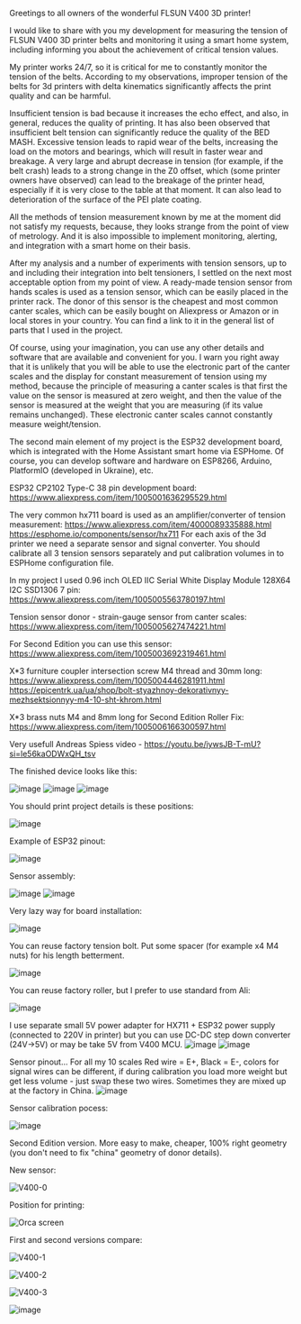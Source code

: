 Greetings to all owners of the wonderful FLSUN V400 3D printer!

I would like to share with you my development for measuring the tension of FLSUN V400 3D printer belts and monitoring it using a smart home system, including informing you about the achievement of critical tension values. 

My printer works 24/7, so it is critical for me to constantly monitor the tension of the belts. According to my observations, improper tension of the belts for 3d printers with delta kinematics significantly affects the print quality and can be harmful. 

Insufficient tension is bad because it increases the echo effect, and also, in general, reduces the quality of printing. 
It has also been observed that insufficient belt tension can significantly reduce the quality of the BED MASH. 
Excessive tension leads to rapid wear of the belts, increasing the load on the motors and bearings, which will result in faster wear and breakage. 
A very large and abrupt decrease in tension (for example, if the belt crash) leads to a strong change in the Z0 offset, which (some printer owners have observed) can lead to the breakage of the printer head, especially if it is very close to the table at that moment. It can also lead to deterioration of the surface of the PEI plate coating. 

All the methods of tension measurement known by me at the moment did not satisfy my requests, because, they looks strange from the point of view of metrology. And it is also impossible to implement monitoring, alerting, and integration with a smart home on their basis. 

After my analysis and a number of experiments with tension sensors, up to and including their integration into belt tensioners, I settled on the next most acceptable option from my point of view. 
A ready-made tension sensor from hands scales is used as a tension sensor, which can be easily placed in the printer rack. The donor of this sensor is the cheapest and most common canter scales, which can be easily bought on Aliexpress or Amazon or in local stores in your country. You can find a link to it in the general list of parts that I used in the project. 

Of course, using your imagination, you can use any other details and software that are available and convenient for you. I warn you right away that it is unlikely that you will be able to use the electronic part of the canter scales and the display for constant measurement of tension using my method, because the principle of measuring a canter scales is that first the value on the sensor is measured at zero weight, and then the value of the sensor is measured at the weight that you are measuring (if its value remains unchanged). These electronic canter scales cannot constantly measure weight/tension. 

The second main element of my project is the ESP32 development board, which is integrated with the Home Assistant smart home via ESPHome. Of course, you can develop software and hardware on ESP8266, Arduino, PlatformIO (developed in Ukraine), etc. 

ESP32 CP2102 Type-C 38 pin development board:
https://www.aliexpress.com/item/1005001636295529.html

The very common hx711 board is used as an amplifier/converter of tension measurement:
https://www.aliexpress.com/item/4000089335888.html
https://esphome.io/components/sensor/hx711
For each axis of the 3d printer we need a separate sensor and signal converter.
You should calibrate all 3 tension sensors separately and put calibration volumes in to ESPHome configuration file.

In my project I used 0.96 inch OLED IIC Serial White Display Module 128X64 I2C SSD1306 7 pin:
https://www.aliexpress.com/item/1005005563780197.html

Tension sensor donor - strain-gauge sensor from canter scales:
https://www.aliexpress.com/item/1005005627474221.html

For Second Edition you can use this sensor:
https://www.aliexpress.com/item/1005003692319461.html


X*3 furniture coupler intersection screw M4 thread and 30mm long:
https://www.aliexpress.com/item/1005004446281911.html
https://epicentrk.ua/ua/shop/bolt-styazhnoy-dekorativnyy-mezhsektsionnyy-m4-10-sht-khrom.html

X*3 brass nuts M4 and 8mm long for Second Edition Roller Fix:
https://www.aliexpress.com/item/1005006166300597.html


Very usefull Andreas Spiess video - https://youtu.be/iywsJB-T-mU?si=le56kaODWxQH_tsv


The finished device looks like this:

![image](https://github.com/ViktorDiy/FLSUN-V400-belts-tension/assets/147925158/6b900b95-a41a-49ab-9de1-971654017edd)
![image](https://github.com/ViktorDiy/FLSUN-V400-belts-tension/assets/147925158/a66871ea-0ed5-4b11-b925-bd6affa5c24b)
![image](https://github.com/ViktorDiy/FLSUN-V400-belts-tension/assets/147925158/04eebce9-2494-486e-a39e-1084fabd80ea)

You should print project details is these positions:

![image](https://github.com/ViktorDiy/FLSUN-V400-belts-tension/assets/147925158/a4815c73-1258-43f0-9593-d847d7233491)

Example of ESP32 pinout:

![image](https://github.com/ViktorDiy/FLSUN-V400-belts-tension/assets/147925158/ade8105f-7c18-4662-97ed-e6b359eb6bfc)

Sensor assembly:

![image](https://github.com/ViktorDiy/FLSUN-V400-belts-tension/assets/147925158/f620b8c3-9189-41b8-9741-3797119099e8)
![image](https://github.com/ViktorDiy/FLSUN-V400-belts-tension/assets/147925158/ac63c50f-3bbe-4597-9c55-33b102c43ffe)

Very lazy way for board installation:

![image](https://github.com/ViktorDiy/FLSUN-V400-belts-tension/assets/147925158/03e7e8b3-a43e-4bed-b33e-b700cdcdcf42)

You can reuse factory tension bolt. Put some spacer (for example x4 M4 nuts) for his length betterment.

![image](https://github.com/ViktorDiy/FLSUN-V400-belts-tension/assets/147925158/fc6d47cd-ba77-4311-8b4f-fc0ab41af8c3)

You can reuse factory roller, but I prefer to use standard from Ali:

![image](https://github.com/ViktorDiy/FLSUN-V400-belts-tension/assets/147925158/65f64d7c-4292-4efa-a903-4714fc55fa0e)

I use separate small 5V power adapter for HX711 + ESP32 power supply (connected to 220V in printer) but you can use DC-DC step down converter (24V->5V) or may be take 5V from V400 MCU.
![image](https://github.com/ViktorDiy/FLSUN-V400-belts-tension/assets/147925158/2bd933eb-8b4a-40fa-9a95-7c752a29960d)
![image](https://github.com/ViktorDiy/FLSUN-V400-belts-tension/assets/147925158/b11de6dd-cffc-4b68-996d-7c5e874f130a)

Sensor pinout... For all my 10 scales Red wire = E+, Black = E-, colors for signal wires can be different, if during calibration you load more weight but get less volume - just swap these two wires. Sometimes they are mixed up at the factory in China.
![image](https://github.com/ViktorDiy/FLSUN-V400-belts-tension/assets/147925158/f3faf8cc-a0c2-4e51-9446-ec5c8acaa35f)

Sensor calibration pocess:

![image](https://github.com/ViktorDiy/FLSUN-V400-belts-tension/assets/147925158/42a3d37b-259e-4c40-98c2-3ce7462dc93f)

Second Edition version. More easy to make, cheaper, 100% right geometry (you don't need to fix "china" geometry of donor details).

New sensor:

![V400-0](https://github.com/ViktorDiy/FLSUN-V400-belts-tension/assets/147925158/29f76b89-e725-4969-ba11-f82ba062f864)

Position for printing:

![Orca screen](https://github.com/ViktorDiy/FLSUN-V400-belts-tension/assets/147925158/f27e0ea7-be53-4066-969a-8eb191820ba5)

First and second versions compare:

![V400-1](https://github.com/ViktorDiy/FLSUN-V400-belts-tension/assets/147925158/3cb7f433-2c99-4d03-b844-891dce02fdb9)

![V400-2](https://github.com/ViktorDiy/FLSUN-V400-belts-tension/assets/147925158/7388f562-a4f0-4da0-863f-b38f8883637a)

![V400-3](https://github.com/ViktorDiy/FLSUN-V400-belts-tension/assets/147925158/fceaf380-4d67-476c-a321-0ec4645b22a1)

![image](https://github.com/ViktorDiy/FLSUN-V400-belts-tension/assets/147925158/6c2d1330-4d69-4a44-b7ae-aca6f12d2f8a)














